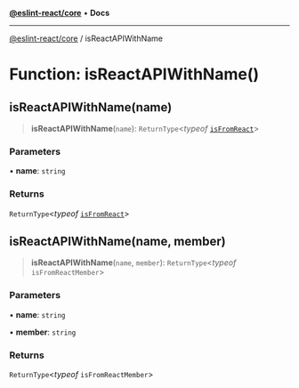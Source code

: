 [**@eslint-react/core**](../README.md) • **Docs**

***

[@eslint-react/core](../README.md) / isReactAPIWithName

# Function: isReactAPIWithName()

## isReactAPIWithName(name)

> **isReactAPIWithName**(`name`): `ReturnType`\<*typeof* [`isFromReact`](isFromReact.md)\>

### Parameters

• **name**: `string`

### Returns

`ReturnType`\<*typeof* [`isFromReact`](isFromReact.md)\>

## isReactAPIWithName(name, member)

> **isReactAPIWithName**(`name`, `member`): `ReturnType`\<*typeof* `isFromReactMember`\>

### Parameters

• **name**: `string`

• **member**: `string`

### Returns

`ReturnType`\<*typeof* `isFromReactMember`\>
